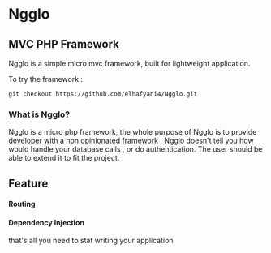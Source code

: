 # Ngglo
## MVC PHP Framework

Ngglo is a simple micro mvc framework, built for lightweight application.

To try the framework :
```
git checkout https://github.com/elhafyani4/Ngglo.git
```
### What is Ngglo?
Ngglo is a micro php framework, the whole purpose of Ngglo is to provide developer with a non opinionated framework , Ngglo doesn't tell you how would handle your database calls , or do authentication. The user should be able to extend it to fit the project.

## Feature 
#### Routing
#### Dependency Injection

that's all you need to stat writing your application

